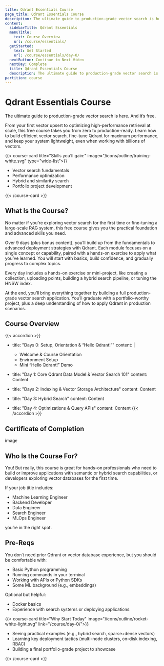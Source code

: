```yaml
---
title: Qdrant Essentials Course
page_title: Qdrant Essentials Course
description: The ultimate guide to production-grade vector search is here. And it’s free.
content:
  sidebarTitle: Qdrant Essentials
  menuTitle:
    text: Course Overview
    url: /course/essentials/
  getStarted:
    text: Get Started
    url: /course/essentials/day-0/
  nextButton: Continue to Next Video
  nextDay: Complete
  title: Qdrant Essentials Course
  description: The ultimate guide to production-grade vector search is here. And it’s free.
partition: course
---
```


# Qdrant Essentials Course

The ultimate guide to production-grade vector search is here. And it’s free.

From your first vector upsert to optimizing high-performance retrieval at scale, this free course takes you from zero to production-ready. Learn how to build efficient vector search, fine-tune Qdrant for maximum performance, and keep your system lightweight, even when working with billions of vectors.

{{< course-card
title="Skills you’ll gain:"
image="/icons/outline/training-white.svg"
type="wide-list">}}

- Vector search fundamentals
- Performance optimization
- Hybrid and similarity search
- Portfolio project development

{{< /course-card >}}

## What Is the Course?

No matter if you're exploring vector search for the first time or fine-tuning a large-scale RAG system, this free course gives you the practical foundation and advanced skills you need.

Over 9 days (plus bonus content), you’ll build up from the fundamentals to advanced deployment strategies with Qdrant. Each module focuses on a single concept or capability, paired with a hands-on exercise to apply what you’ve learned. You will start with basics, build confidence, and gradually progress to complex topics. 

Every day includes a hands-on exercise or mini-project, like creating a collection, uploading points, building a hybrid search pipeline, or tuning the HNSW index.

At the end, you’ll bring everything together by building a full production-grade vector search application. You’ll graduate with a portfolio-worthy project, plus a deep understanding of how to apply Qdrant in production scenarios.

## Course Overview

{{< accordion >}}
- title: "Days 0: Setup, Orientation & “Hello Qdrant!”"
  content: |
    - Welcome & Course Orientation
    - Environment Setup
    - Mini “Hello Qdrant!” Demo
  
- title: "Day 1: Core Qdrant Data Model & Vector Search 101"
  content: Content

- title: "Days 2: Indexing & Vector Storage Architecture"
  content: Content

- title: "Day 3: Hybrid Search"
  content: Content

- title: "Day 4: Optimizations & Query APIs"
  content: Content
{{< /accordion >}}

## Certificate of Completion

image

## Who Is the Course For?

You! But really, this course is great for hands-on professionals who need to build or improve applications with semantic or hybrid search capabilities, or developers exploring vector databases for the first time.

If your job title includes:

- Machine Learning Engineer
- Backend Developer
- Data Engineer
- Search Engineer
- MLOps Engineer

you’re in the right spot.

## Pre-Reqs

You don’t need prior Qdrant or vector database experience, but you should be comfortable with:
- Basic Python programming
- Running commands in your terminal
- Working with APIs or Python SDKs
- Some ML background (e.g., embeddings)

Optional but helpful:
- Docker basics
- Experience with search systems or deploying applications

{{< course-card 
title="Why Start Today"
image="/icons/outline/rocket-white-light.svg" 
link="/course/day-0/">}}

- Seeing practical examples (e.g., hybrid search, sparse+dense vectors)
- Learning key deployment tactics (multi-node clusters, on-disk indexing, RBAC)
- Building a final portfolio-grade project to showcase

{{< /course-card >}}
